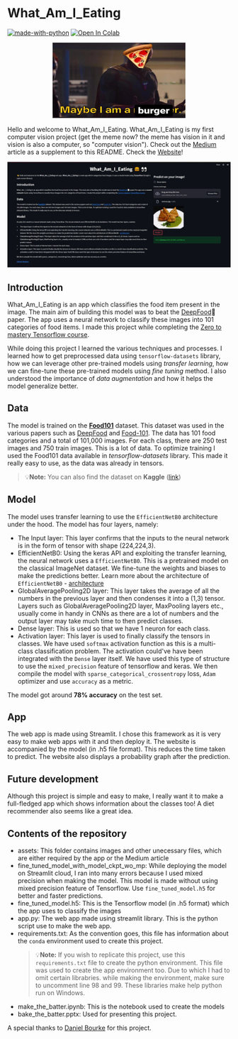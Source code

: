 # What_Am_I_Eating
[![made-with-python](https://img.shields.io/badge/Made%20with-Python-1f425f.svg)](https://www.python.org/) [![Open In Colab](https://colab.research.google.com/assets/colab-badge.svg)](https://colab.research.google.com/github/ishandandekar/What_Am_I_Eating/blob/main/make_the_batter.ipynb)
<p align="center">
    <img width=300 height=170 src="assets/meme.jpeg">
</p>

Hello and welcome to What_Am_I_Eating. What_Am_I_Eating is my first computer vision project (get the meme now? the meme has vision in it and vision is also a computer, so "computer vision").
Check out the [Medium](https://medium.com/@ishandandekar/foodvision-3843f38be45e) article as a supplement to this README. Check the [Website](https://ishandandekar-what-am-i-eating-app-6wl14i.streamlitapp.com/)!

<p align="center">
    <img src="assets/app_snap.jpg">
</p>

## Introduction
What_Am_I_Eating is an app which classifies the food item present in the image. The main aim of building this model was to beat the [DeepFood](https://arxiv.org/abs/1606.05675)📄 paper. The app uses a neural network to classify these images into 101 categories of food items. I made this project while completing the [Zero to mastery Tensorflow course](https://zerotomastery.io/courses/learn-tensorflow/).  

While doing this project I learned the various techniques and processes. I learned how to get preprocessed data using `tensorflow-datasets` library, how we can leverage other pre-trained models using *transfer learning*, how we can fine-tune these pre-trained models using *fine tuning* method. I also understood the importance of *data augmentation* and how it helps the model generalize better.

## Data
The model is trained on the **[Food101](https://data.vision.ee.ethz.ch/cvl/datasets_extra/food-101/)** dataset. This dataset was used in the various papers such as [DeepFood](https://arxiv.org/abs/1606.05675) and [Food-101](https://data.vision.ee.ethz.ch/cvl/datasets_extra/food-101/). The data has 101 food categories and a total of 101,000 images. For each class, there are 250 test images and 750 train images. This is a lot of data. To optimize training I used the Food101 data available in *tensorflow-datasets* library. This made it really easy to use, as the data was already in tensors.
> :bulb:**Note:** You can also find the dataset on **Kaggle** ([link](https://www.kaggle.com/datasets/dansbecker/food-101))

## Model
The model uses transfer learning to use the `EfficientNetB0` architecture under the hood. The model has four layers, namely:
* The Input layer: This layer confirms that the inputs to the neural network is in the form of tensor with shape (224,224,3).
* EfficientNetB0: Using the keras API and exploiting the transfer learning, the neural network uses a `EfficientNetB0`. This is a pretrained model on the classical ImageNet dataset. We fine-tune the weights and biases to make the predictions better. Learn more about the architecture of `EfficientNetB0` - [architecture](https://ai.googleblog.com/2019/05/efficientnet-improving-accuracy-and.html)
* GlobalAveragePooling2D layer: This layer takes the average of all the numbers in the previous layer and then condenses it into a (1,3) tensor. Layers such as GlobalAveragePooling2D layer, MaxPooling layers etc., usually come in handy in CNNs as there are a lot of numbers and the output layer may take much time to then predict classes.
* Dense layer: This is used so that we have 1 neuron for each class.
* Activation layer: This layer is used to finally classify the tensors in classes. We have used `softmax` activation function as this is a multi-class classification problem. The activation could've have been integrated with the `Dense` layer itself. We have used this type of structure to use the `mixed_precision` feature of tensorflow and keras.
We then compile the model with `sparse_categorical_crossentropy` loss, `Adam` optimizer and use `accuracy` as a metric.  

The model got around **78% accuracy** on the test set.

## App
The web app is made using Streamlit. I chose this framework as it is very easy to make web apps with it and then deploy it. The website is accompanied by the model (in .h5 file format). This reduces the time taken to predict. The website also displays a probability graph after the prediction.

## Future development
Although this project is simple and easy to make, I really want it to make a full-fledged app which shows information about the classes too! A diet recommender also seems like a great idea.

## Contents of the repository
* assets: This folder contains images and other unecessary files, which are either required by the app or the Medium article
* fine_tuned_model_with_model_ckpt_wo_mp: While deploying the model on Streamlit cloud, I ran into many errors because I used mixed precision when making the model. This model is made without using mixed precision feature of Tensorflow. Use `fine_tuned_model.h5` for better and faster predictions.
* fine_tuned_model.h5: This is the Tensorflow model (in .h5 format) which the app uses to classify the images
* app.py: The web app made using streamlit library. This is the python script use to make the web app.
* requirements.txt: As the convention goes, this file has information about the `conda` environment used to create this project.
    > :bulb:**Note:** If you wish to replicate this project, use this `requirements.txt` file to create the python environment. This file was used to create the app environment too. Due to which I had to omit certain librabries. while making the environment, make sure to uncomment line 98 and 99. These libraries make help python run on Windows.
* make_the_batter.ipynb: This is the notebook used to create the models
* bake_the_batter.pptx: Used for presenting this project.

A special thanks to [Daniel Bourke](https://www.mrdbourke.com/) for this project.